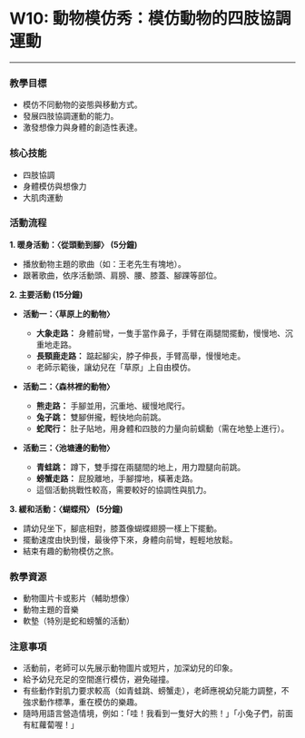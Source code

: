 # W10: 動物模仿秀：模仿動物的四肢協調運動

---

### **教學目標**
*   模仿不同動物的姿態與移動方式。
*   發展四肢協調運動的能力。
*   激發想像力與身體的創造性表達。

### **核心技能**
*   四肢協調
*   身體模仿與想像力
*   大肌肉運動

### **活動流程**

**1. 暖身活動：〈從頭動到腳〉 (5分鐘)**
*   播放動物主題的歌曲（如：王老先生有塊地）。
*   跟著歌曲，依序活動頭、肩膀、腰、膝蓋、腳踝等部位。

**2. 主要活動 (15分鐘)**

*   **活動一：〈草原上的動物〉**
    *   **大象走路：** 身體前彎，一隻手當作鼻子，手臂在兩腿間擺動，慢慢地、沉重地走路。
    *   **長頸鹿走路：** 踮起腳尖，脖子伸長，手臂高舉，慢慢地走。
    *   老師示範後，讓幼兒在「草原」上自由模仿。

*   **活動二：〈森林裡的動物〉**
    *   **熊走路：** 手腳並用，沉重地、緩慢地爬行。
    *   **兔子跳：** 雙腳併攏，輕快地向前跳。
    *   **蛇爬行：** 肚子貼地，用身體和四肢的力量向前蠕動（需在地墊上進行）。

*   **活動三：〈池塘邊的動物〉**
    *   **青蛙跳：** 蹲下，雙手撐在兩腿間的地上，用力蹬腿向前跳。
    *   **螃蟹走路：** 屁股離地，手腳撐地，橫著走路。
    *   這個活動挑戰性較高，需要較好的協調性與肌力。

**3. 緩和活動：〈蝴蝶飛〉 (5分鐘)**
*   請幼兒坐下，腳底相對，膝蓋像蝴蝶翅膀一樣上下擺動。
*   擺動速度由快到慢，最後停下來，身體向前彎，輕輕地放鬆。
*   結束有趣的動物模仿之旅。

### **教學資源**
*   動物圖片卡或影片（輔助想像）
*   動物主題的音樂
*   軟墊（特別是蛇和螃蟹的活動）

### **注意事項**
*   活動前，老師可以先展示動物圖片或短片，加深幼兒的印象。
*   給予幼兒充足的空間進行模仿，避免碰撞。
*   有些動作對肌力要求較高（如青蛙跳、螃蟹走），老師應視幼兒能力調整，不強求動作標準，重在模仿的樂趣。
*   隨時用語言營造情境，例如：「哇！我看到一隻好大的熊！」「小兔子們，前面有紅蘿蔔喔！」